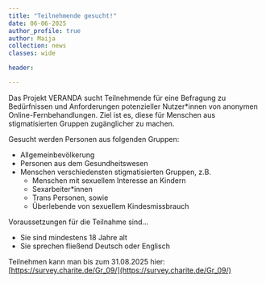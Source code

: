 ```yaml
---
title: "Teilnehmende gesucht!"
date: 06-06-2025
author_profile: true
author: Maija
collection: news
classes: wide

header:

---
```


Das Projekt VERANDA sucht Teilnehmende für eine Befragung zu Bedürfnissen und Anforderungen potenzieller Nutzer*innen von anonymen Online-Fernbehandlungen. Ziel ist es, diese für Menschen aus stigmatisierten Gruppen zugänglicher zu machen. 


Gesucht werden Personen aus folgenden Gruppen: 
- Allgemeinbevölkerung 
- Personen aus dem Gesundheitswesen 
- Menschen verschiedensten stigmatisierten Gruppen, z.B.
  - Menschen mit sexuellem Interesse an Kindern
  - Sexarbeiter*innen
  - Trans Personen, sowie
  - Überlebende von sexuellem Kindesmissbrauch 


Voraussetzungen für die Teilnahme sind... 
- Sie sind mindestens 18 Jahre alt 
- Sie sprechen fließend Deutsch oder Englisch 


Teilnehmen kann man bis zum 31.08.2025 hier: [https://survey.charite.de/Gr_09/](https://survey.charite.de/Gr_09/)
